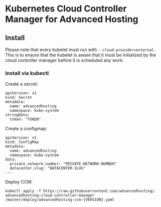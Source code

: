 # Kubernetes Cloud Controller Manager for Advanced Hosting


## Install
Please note that every kubelet must run with `--cloud-provider=external`. This is to ensure that the kubelet is aware that it must be initialized by the cloud controller manager before it is scheduled any work.

### Install via kubectl

Create a secret:
```
apiVersion: v1
kind: Secret
metadata:
  name: advancedhosting
  namespace: kube-system
stringData:
  token: "TOKEN"
```

Create a configmap:
```
apiVersion: v1
kind: ConfigMap
metadata:
  name: advancedhosting
  namespace: kube-system
data:
  private_network.number: "PRIVATE-NETWORK-NUMBER"
  datacenter.slug: "DATACENTER-SLUG"
---
```
Deploy CCM:
```
kubectl apply -f https://raw.githubusercontent.com/advancedhosting/
advancedhosting-cloud-controller-manager
/master/deploy/advancedhosting-ccm-{VERSION}.yaml
```
